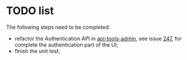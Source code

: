 TODO list
=========

The following steps need to be completed:

- refactor the Authentication API in [api-tools-admin](https://github.com/laminas-api-tools/api-tools-admin), see issue [247](https://github.com/zfcampus/zf-apigility-admin/issues/247), for complete the authentication part of the UI;
- finish the unit test;
